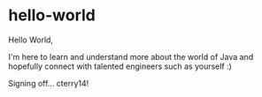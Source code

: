 # hello-world

Hello World,

I'm here to learn and understand more about the world of Java and hopefully connect with talented engineers such as yourself :)


Signing off... cterry14!
